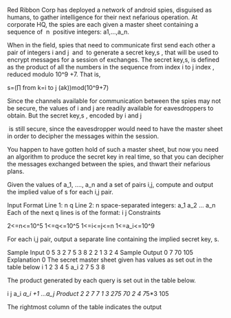Red Ribbon Corp has deployed a network of android spies, disguised as humans, to gather intelligence for their next nefarious operation. At corporate HQ, the spies are each given a master sheet containing a sequence of  n
 positive integers: a1,...,a_n.

When in the field, spies that need to communicate first send each other a pair of integers i and j
 and  to generate a secret key,s , that will be used to encrypt messages for a session of exchanges. The secret key,s, is defined as the product of all the numbers in the sequence from index i to j index , reduced modulo 10^9 +7. That is,

s=(∏ from k=i to j​ (ak)​)mod(10^9+7)

Since the channels available for communication between the spies may not be secure, the values of i and j are readily available for eavesdroppers to obtain. But the secret key,s , encoded by i and j

 is still secure, since the eavesdropper would need to have the master sheet in order to decipher the messages within the session.

You happen to have gotten hold of such a master sheet, but now you need an algorithm to produce the secret key in real time, so that you can decipher the messages exchanged between the spies, and thwart their nefarious plans.

Given the values of a_1, ...., a_n and a set of pairs i,j, compute and output the implied value of s for each i,j pair.


Input Format
Line 1: n q
Line 2: n space-separated integers: a_1 a_2 ... a_n
Each of the next q lines is of the format:
i j
Constraints

2<=n<=10^5
1<=q<=10^5
1<=i<=j<=n
1<=a_i<=10^9

For each i,j pair, output a separate line containing the implied secret key, s.

Sample Input 0
5 3
2 7 5 3 8
2 2
1 3
2 4
Sample Output 0
7
70
105
Explanation 0
The secret master sheet given has values as set out in the table below
i	1
2
3
4
5
a_i	2
7
5
3
8

The product generated by each query is set out in the table below.

i
j
a_i *a_i +1 *...*a_j
Product
2
2
7
7
1
3
2*7*5
70
2
4
7*5*3
105

The rightmost column of the table indicates the output
